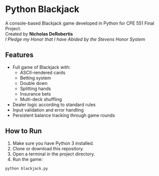 # Python Blackjack

A console-based Blackjack game developed in Python for CPE 551 Final Project.  
Created by **Nicholas DeRobertis**  
*I Pledge my Honor that I have Abided by the Stevens Honor System*

## Features

- Full game of Blackjack with:
  - ASCII-rendered cards
  - Betting system
  - Double down
  - Splitting hands
  - Insurance bets
  - Multi-deck shuffling
- Dealer logic according to standard rules
- Input validation and error handling
- Persistent balance tracking through game rounds

## How to Run

1. Make sure you have Python 3 installed.
2. Clone or download this repository.
3. Open a terminal in the project directory.
4. Run the game:

```bash
python blackjack.py
